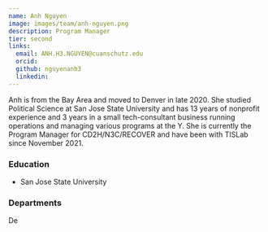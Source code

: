 ```yaml
---
name: Anh Nguyen
image: images/team/anh-nguyen.png
description: Program Manager
tier: second
links:
  email: ANH.H3.NGUYEN@cuanschutz.edu
  orcid: 
  github: nguyenanh3
  linkedin: 
---
```


Anh is from the Bay Area and moved to Denver in late 2020.  She studied Political Science at San Jose State University and has 13 years of nonprofit experience and 3 years in a small tech-consultant business running operations and managing various programs at the Y. She is currently the Program Manager for CD2H/N3C/RECOVER and have been with TISLab since November 2021.

### Education

- San Jose State University

### Departments

De
